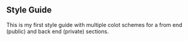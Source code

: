 ## Style Guide
This is my first style guide with multiple colot schemes for a from end (public) and back end (private) sections.